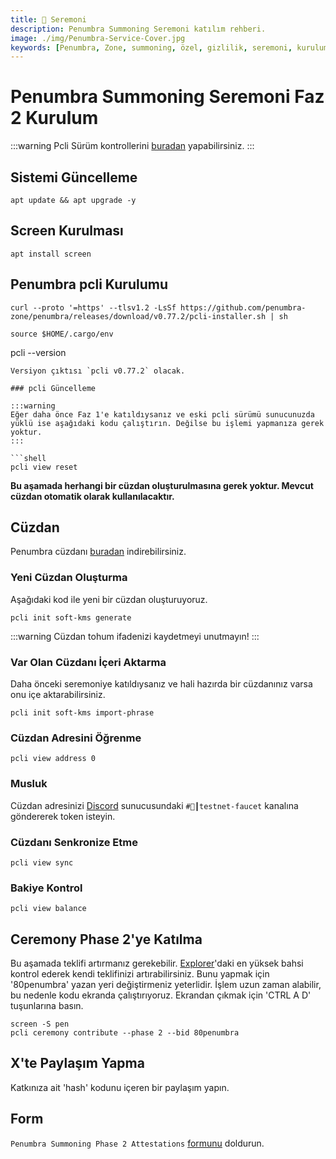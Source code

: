 ```yaml
---
title: 🎊 Seremoni
description: Penumbra Summoning Seremoni katılım rehberi.
image: ./img/Penumbra-Service-Cover.jpg
keywords: [Penumbra, Zone, summoning, özel, gizlilik, seremoni, kurulum]
---
```


# Penumbra Summoning Seremoni Faz 2 Kurulum
:::warning
Pcli Sürüm kontrollerini [buradan](https://github.com/penumbra-zone/penumbra/releases) yapabilirsiniz.
:::
## Sistemi Güncelleme
```shell
apt update && apt upgrade -y
```

## Screen Kurulması
```shell
apt install screen
```

## Penumbra pcli Kurulumu
```
curl --proto '=https' --tlsv1.2 -LsSf https://github.com/penumbra-zone/penumbra/releases/download/v0.77.2/pcli-installer.sh | sh
```
```
source $HOME/.cargo/env
```
pcli --version
```
Versiyon çıktısı `pcli v0.77.2` olacak.

### pcli Güncelleme

:::warning
Eğer daha önce Faz 1'e katıldıysanız ve eski pcli sürümü sunucunuzda yüklü ise aşağıdaki kodu çalıştırın. Değilse bu işlemi yapmanıza gerek yoktur.
:::

```shell
pcli view reset
```
**Bu aşamada herhangi bir cüzdan oluşturulmasına gerek yoktur. Mevcut cüzdan otomatik olarak kullanılacaktır.**

## Cüzdan
Penumbra cüzdanı [buradan](https://chromewebstore.google.com/detail/penumbra-wallet/lkpmkhpnhknhmibgnmmhdhgdilepfghe) indirebilirsiniz.

### Yeni Cüzdan Oluşturma
Aşağıdaki kod ile yeni bir cüzdan oluşturuyoruz.
```shell 
pcli init soft-kms generate
```  
:::warning
Cüzdan tohum ifadenizi kaydetmeyi unutmayın!
:::

### Var Olan Cüzdanı İçeri Aktarma
Daha önceki seremoniye katıldıysanız ve hali hazırda bir cüzdanınız varsa onu içe aktarabilirsiniz.
```shell
pcli init soft-kms import-phrase
```

### Cüzdan Adresini Öğrenme
```shell
pcli view address 0
```

### Musluk
Cüzdan adresinizi [Discord](https://discord.gg/T7E5U929AV) sunucusundaki `#🚰┃testnet-faucet` kanalına göndererek token isteyin.

### Cüzdanı Senkronize Etme
```shell
pcli view sync
```

### Bakiye Kontrol
```shell
pcli view balance
```

## Ceremony Phase 2'ye Katılma

Bu aşamada teklifi artırmanız gerekebilir. [Explorer](https://summoning.penumbra.zone/phase/2)'daki en yüksek bahsi kontrol ederek kendi teklifinizi artırabilirsiniz. Bunu yapmak için '80penumbra' yazan yeri değiştirmeniz yeterlidir. İşlem uzun zaman alabilir, bu nedenle kodu ekranda çalıştırıyoruz. Ekrandan çıkmak için 'CTRL A D' tuşunlarına basın.
```shell
screen -S pen
pcli ceremony contribute --phase 2 --bid 80penumbra
```

## X'te Paylaşım Yapma
Katkınıza ait 'hash' kodunu içeren bir paylaşım yapın.

## Form
`Penumbra Summoning Phase 2 Attestations` [formunu](https://form.asana.com/?k=THhk7qmp3IDwCvXWTPHkow&d=1206052071402903) doldurun.


